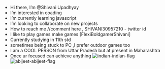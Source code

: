 -  Hi there, I’m @Shivani Upadhyay
-  I’m interested in coading
-  I’m currently learning javascript
-  I’m looking to collaborate on new projects
-  How to reach me //comment here , SHIVANI30957210 - twitter id
-  I like to play games make games [FlexiBoldgamerShivani]
-  Currently studying in 11th std
-  sometimes being stuck to PC ,I prefer outdoor games too 
-  I am a COOL PERSON from Uttar Pradesh but at present in Maharashtra
-  Once ur focused can achieve anything
![indian-indian-flag](https://user-images.githubusercontent.com/76774000/228611290-1f658a01-3919-4c9e-a17d-8edfaf2935e4.gif)
![abijeet-abijeet-flag](https://user-images.githubusercontent.com/76774000/228611570-e8e6ea03-c219-4ecb-b9f4-bc739f05e3e2.gif)
